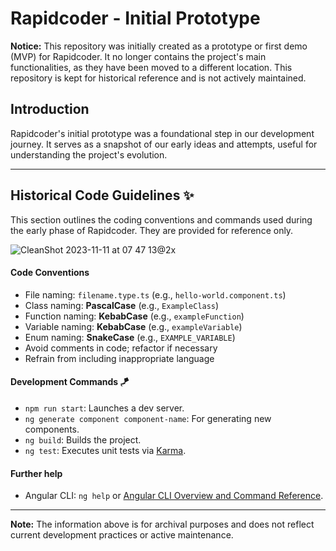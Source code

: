 # Rapidcoder - Initial Prototype

**Notice:** This repository was initially created as a prototype or first demo (MVP) for Rapidcoder. It no longer contains the project's main functionalities, as they have been moved to a different location. This repository is kept for historical reference and is not actively maintained.

## Introduction
Rapidcoder's initial prototype was a foundational step in our development journey. It serves as a snapshot of our early ideas and attempts, useful for understanding the project's evolution.

---

## Historical Code Guidelines ✨
This section outlines the coding conventions and commands used during the early phase of Rapidcoder. They are provided for reference only.

![CleanShot 2023-11-11 at 07 47 13@2x](https://github.com/breadberry-prime/rapidcoder-frontend/assets/75136042/dad73698-3790-43dc-89dd-f9865e8a0505)

#### Code Conventions
- File naming: `filename.type.ts` (e.g., `hello-world.component.ts`)
- Class naming: **PascalCase** (e.g., `ExampleClass`)
- Function naming: **KebabCase** (e.g., `exampleFunction`)
- Variable naming: **KebabCase** (e.g., `exampleVariable`)
- Enum naming: **SnakeCase** (e.g., `EXAMPLE_VARIABLE`)
- Avoid comments in code; refactor if necessary
- Refrain from including inappropriate language

#### Development Commands 🪁
- `npm run start`: Launches a dev server.
- `ng generate component component-name`: For generating new components.
- `ng build`: Builds the project.
- `ng test`: Executes unit tests via [Karma](https://karma-runner.github.io).

#### Further help
- Angular CLI: `ng help` or [Angular CLI Overview and Command Reference](https://angular.io/cli).

---

**Note:** The information above is for archival purposes and does not reflect current development practices or active maintenance.
